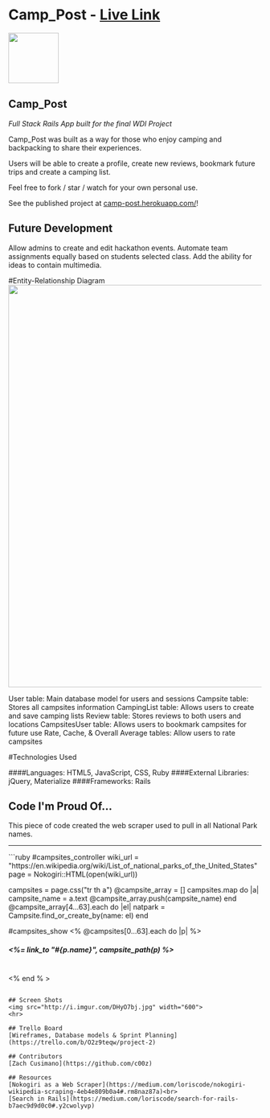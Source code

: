 # Camp_Post - [Live Link](https://camp-post.herokuapp.com/)

<img src="https://cloud.githubusercontent.com/assets/7833470/10423298/ea833a68-7079-11e5-84f8-0a925ab96893.png" width="100">

## Camp_Post

<i> Full Stack Rails App built for the final WDI Project </i>

Camp_Post was built as a way for those who enjoy camping and backpacking to share their experiences.

Users will be able to create a profile, create new reviews, bookmark future trips and create a camping list.

Feel free to fork / star / watch for your own personal use.

See the published project at [camp-post.herokuapp.com/](https://camp-post.herokuapp.com/)!

## Future Development

Allow admins to create and edit hackathon events. Automate team assignments equally based on students selected class. Add the ability for ideas to contain multimedia.  

#Entity-Relationship Diagram
<img src="http://i.imgur.com/Vj6lqG6.png" width="800">

User table: Main database model for users and sessions
Campsite table: Stores all campsites information
CampingList table: Allows users to create and save camping lists
Review table: Stores reviews to both users and locations
CampsitesUser table: Allows users to bookmark campsites for future use
Rate, Cache, & Overall Average tables: Allow users to rate campsites

#Technologies Used   

####Languages:
HTML5, JavaScript, CSS, Ruby
####External Libraries:
jQuery, Materialize
####Frameworks:
Rails


## Code I'm Proud Of...
This piece of code created the web scraper used to pull in all National Park names.
<hr>
```ruby
#campsites_controller
wiki_url = "https://en.wikipedia.org/wiki/List_of_national_parks_of_the_United_States"
page = Nokogiri::HTML(open(wiki_url))

campsites = page.css("tr th a")
@campsite_array = []
campsites.map do |a|
  campsite_name = a.text
  @campsite_array.push(campsite_name)
end
@campsite_array[4...63].each do |el|
  natpark = Campsite.find_or_create_by(name: el)
end

#campsites_show
<%  @campsites[0...63].each do |p| %>
  <h5><%= link_to "#{p.name}", campsite_path(p) %></h5>
  <br>
<% end % >

```

## Screen Shots
<img src="http://i.imgur.com/DHyO7bj.jpg" width="600">
<hr>

## Trello Board
[Wireframes, Database models & Sprint Planning](https://trello.com/b/O2z9teqw/project-2)

## Contributors
[Zach Cusimano](https://github.com/c00z)

## Resources
[Nokogiri as a Web Scraper](https://medium.com/loriscode/nokogiri-wikipedia-scraping-4eb4e809b0a4#.rm8naz87a)<br>
[Search in Rails](https://medium.com/loriscode/search-for-rails-b7aec9d9d0c0#.y2cwolyvp)
